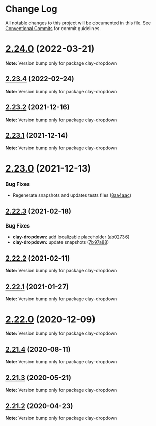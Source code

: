 # Change Log

All notable changes to this project will be documented in this file.
See [Conventional Commits](https://conventionalcommits.org) for commit guidelines.

# [2.24.0](https://github.com/liferay/clay/compare/v2.23.4...v2.24.0) (2022-03-21)

**Note:** Version bump only for package clay-dropdown





## [2.23.4](https://github.com/liferay/clay/compare/v2.23.3...v2.23.4) (2022-02-24)

**Note:** Version bump only for package clay-dropdown





## [2.23.2](https://github.com/liferay/clay/compare/v2.23.1...v2.23.2) (2021-12-16)

**Note:** Version bump only for package clay-dropdown





## [2.23.1](https://github.com/liferay/clay/tree/master/packages/clay-dropdown/compare/v2.23.0...v2.23.1) (2021-12-14)

**Note:** Version bump only for package clay-dropdown





# [2.23.0](https://github.com/liferay/clay/tree/master/packages/clay-dropdown/compare/v2.22.4...v2.23.0) (2021-12-13)


### Bug Fixes

* Regenerate snapshots and updates tests files ([8aa4aac](https://github.com/liferay/clay/tree/master/packages/clay-dropdown/commit/8aa4aac))





## [2.22.3](https://github.com/liferay/clay/tree/master/packages/clay-dropdown/compare/v2.22.2...v2.22.3) (2021-02-18)


### Bug Fixes

* **clay-dropdown:** add localizable placeholder ([ab02736](https://github.com/liferay/clay/tree/master/packages/clay-dropdown/commit/ab02736))
* **clay-dropdown:** update snapshots ([7b97a88](https://github.com/liferay/clay/tree/master/packages/clay-dropdown/commit/7b97a88))





## [2.22.2](https://github.com/liferay/clay/tree/master/packages/clay-dropdown/compare/v2.22.1...v2.22.2) (2021-02-11)

**Note:** Version bump only for package clay-dropdown





## [2.22.1](https://github.com/liferay/clay/tree/master/packages/clay-dropdown/compare/v2.22.0...v2.22.1) (2021-01-27)

**Note:** Version bump only for package clay-dropdown





# [2.22.0](https://github.com/liferay/clay/tree/master/packages/clay-dropdown/compare/v2.21.5...v2.22.0) (2020-12-09)

**Note:** Version bump only for package clay-dropdown





## [2.21.4](https://github.com/liferay/clay/tree/master/packages/clay-dropdown/compare/v2.21.3...v2.21.4) (2020-08-11)

**Note:** Version bump only for package clay-dropdown





## [2.21.3](https://github.com/liferay/clay/tree/master/packages/clay-dropdown/compare/v2.21.2...v2.21.3) (2020-05-21)

**Note:** Version bump only for package clay-dropdown





## [2.21.2](https://github.com/liferay/clay/tree/master/packages/clay-dropdown/compare/v2.21.1...v2.21.2) (2020-04-23)

**Note:** Version bump only for package clay-dropdown
